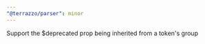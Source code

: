 ```yaml
---
"@terrazzo/parser": minor
---
```


Support the $deprecated prop being inherited from a token's group

